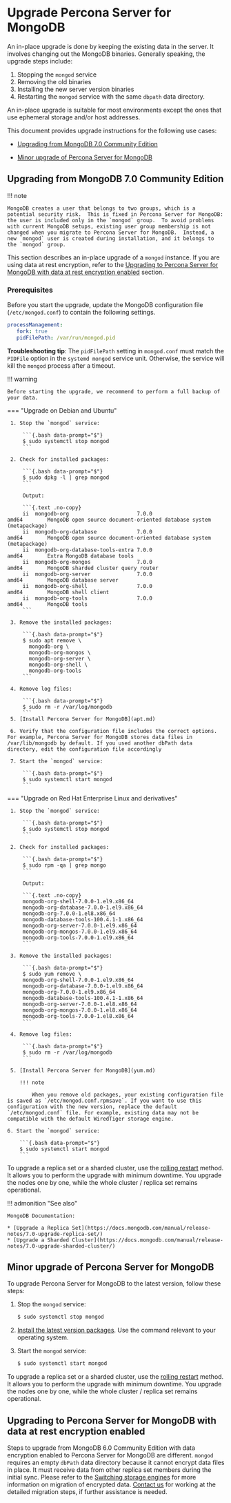 # Upgrade Percona Server for MongoDB

An in-place upgrade is done by keeping the existing data in the server. It involves changing out the MongoDB binaries. Generally speaking, the upgrade steps include:

1. Stopping the `mongod` service
2. Removing the old binaries
3. Installing the new server version binaries
4. Restarting the `mongod` service with the same `dbpath` data directory.

An in-place upgrade is suitable for most environments except the ones that use ephemeral storage and/or host addresses.

This document provides upgrade instructions for the following use cases:

* [Upgrading from MongoDB 7.0 Community Edition](#upgrading-from-mongodb-70-community-edition)

* [Minor upgrade of Percona Server for MongoDB](#minor-upgrade-of-percona-server-for-mongodb)

## Upgrading from MongoDB 7.0 Community Edition

!!! note 

    MongoDB creates a user that belongs to two groups, which is a potential security risk.  This is fixed in Percona Server for MongoDB: the user is included only in the `mongod` group.  To avoid problems with current MongoDB setups, existing user group membership is not changed when you migrate to Percona Server for MongoDB.  Instead, a new `mongod` user is created during installation, and it belongs to the `mongod` group.

This section describes an in-place upgrade of a `mongod` instance. If you are using data at rest encryption, refer to the [Upgrading to Percona Server for MongoDB with data at rest encryption enabled](#upgrading-to-percona-server-for-mongodb-with-data-at-rest-encryption-enabled) section.

### Prerequisites

Before you start the upgrade, update the MongoDB configuration file
(`/etc/mongod.conf`) to contain the following settings.

```yaml
processManagement:
   fork: true
   pidFilePath: /var/run/mongod.pid
```

**Troubleshooting tip**: The `pidFilePath` setting in `mongod.conf` must  match the `PIDFile` option in the `systemd mongod` service unit. Otherwise, the service will kill the `mongod` process after a timeout.

!!! warning

    Before starting the upgrade, we recommend to perform a full backup of your data.

=== "Upgrade on Debian and Ubuntu"

     1. Stop the `mongod` service:

         ```{.bash data-prompt="$"}
         $ sudo systemctl stop mongod
         ```

     2. Check for installed packages:

         ```{.bash data-prompt="$"}
         $ sudo dpkg -l | grep mongod
         ```

         Output:

         ```{.text .no-copy}
         ii  mongodb-org                      7.0.0                       amd64        MongoDB open source document-oriented database system (metapackage)
         ii  mongodb-org-database             7.0.0                       amd64        MongoDB open source document-oriented database system (metapackage)
         ii  mongodb-org-database-tools-extra 7.0.0                       amd64        Extra MongoDB database tools
         ii  mongodb-org-mongos               7.0.0                       amd64        MongoDB sharded cluster query router
         ii  mongodb-org-server               7.0.0                       amd64        MongoDB database server
         ii  mongodb-org-shell                7.0.0                       amd64        MongoDB shell client
         ii  mongodb-org-tools                7.0.0                       amd64        MongoDB tools
         ```

     3. Remove the installed packages:

         ```{.bash data-prompt="$"}
         $ sudo apt remove \
           mongodb-org \
           mongodb-org-mongos \
           mongodb-org-server \
           mongodb-org-shell \
           mongodb-org-tools
         ```

     4. Remove log files:

         ```{.bash data-prompt="$"}
         $ sudo rm -r /var/log/mongodb
         ```
     5. [Install Percona Server for MongoDB](apt.md)

     6. Verify that the configuration file includes the correct options. For example, Percona Server for MongoDB stores data files in /var/lib/mongodb by default. If you used another dbPath data directory, edit the configuration file accordingly

     7. Start the `mongod` service:

         ```{.bash data-prompt="$"}
         $ sudo systemctl start mongod
         ```

=== "Upgrade on Red Hat Enterprise Linux and derivatives"

     1. Stop the `mongod` service:

         ```{.bash data-prompt="$"}
         $ sudo systemctl stop mongod
         ```

     2. Check for installed packages:

         ```{.bash data-prompt="$"}
         $ sudo rpm -qa | grep mongo
         ```

         Output:

         ```{.text .no-copy}
         mongodb-org-shell-7.0.0-1.el9.x86_64
         mongodb-org-database-7.0.0-1.el9.x86_64
         mongodb-org-7.0.0-1.el8.x86_64
         mongodb-database-tools-100.4.1-1.x86_64
         mongodb-org-server-7.0.0-1.el9.x86_64
         mongodb-org-mongos-7.0.0-1.el9.x86_64
         mongodb-org-tools-7.0.0-1.el9.x86_64
         ```

     3. Remove the installed packages:

         ```{.bash data-prompt="$"}
         $ sudo yum remove \
         mongodb-org-shell-7.0.0-1.el9.x86_64
         mongodb-org-database-7.0.0-1.el9.x86_64
         mongodb-org-7.0.0-1.el9.x86_64
         mongodb-database-tools-100.4.1-1.x86_64
         mongodb-org-server-7.0.0-1.el8.x86_64
         mongodb-org-mongos-7.0.0-1.el8.x86_64
         mongodb-org-tools-7.0.0-1.el8.x86_64
         ```
     
     4. Remove log files:

         ```{.bash data-prompt="$"}
         $ sudo rm -r /var/log/mongodb
         ```

     5. [Install Percona Server for MongoDB](yum.md)

        !!! note

            When you remove old packages, your existing configuration file is saved as `/etc/mongod.conf.rpmsave`. If you want to use this configuration with the new version, replace the default `/etc/mongod.conf` file. For example, existing data may not be compatible with the default WiredTiger storage engine.

    6. Start the `mongod` service:

        ```{.bash data-prompt="$"}
        $ sudo systemctl start mongod
        ```

To upgrade a replica set or a sharded cluster, use the [rolling restart](../glossary.md#rolling-restart) method. It allows you to perform the upgrade with minimum downtime. You upgrade the nodes one by one, while the whole cluster / replica set remains operational.

!!! admonition "See also"

    MongoDB Documentation:

    * [Upgrade a Replica Set](https://docs.mongodb.com/manual/release-notes/7.0-upgrade-replica-set/)
    * [Upgrade a Sharded Cluster](https://docs.mongodb.com/manual/release-notes/7.0-upgrade-sharded-cluster/)

## Minor upgrade of Percona Server for MongoDB

To upgrade Percona Server for MongoDB to the latest version, follow these steps:


1. Stop the `mongod` service:

    ```{.bash data-prompt="$"}
    $ sudo systemctl stop mongod
    ```

2. [Install the latest version packages](index.md). Use the command relevant to your operating system.

3. Start the `mongod` service:

    ```{.bash data-prompt="$"}
    $ sudo systemctl start mongod
    ```

To upgrade a replica set or a sharded cluster, use the [rolling restart](../glossary.md#term-Rolling-restart) method. It allows you to perform the upgrade with minimum downtime. You upgrade the nodes one by one, while the whole cluster / replica set remains operational.

## Upgrading to Percona Server for MongoDB with data at rest encryption enabled

Steps to upgrade from MongoDB 6.0 Community Edition with data encryption enabled to Percona Server for MongoDB are different. `mongod` requires an empty `dbPath` data directory because it cannot encrypt data files in place. It must receive data from other replica set members during the initial sync. Please refer to the [Switching storage engines](../inmemory.md#switching-storage-engines) for more information on migration of encrypted data. [Contact us](https://www.percona.com/about-percona/contact#us) for working at the detailed migration steps, if further assistance is needed.

